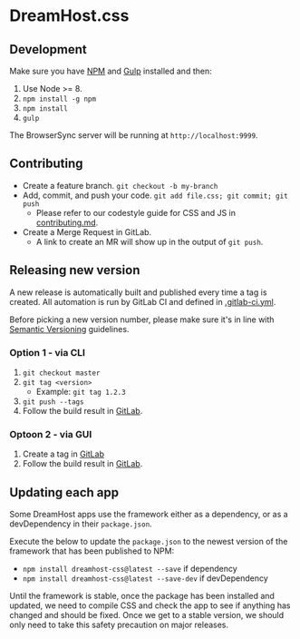 # DreamHost.css

## Development

Make sure you have [NPM](http://blog.npmjs.org/post/85484771375/how-to-install-npm) and [Gulp](https://github.com/gulpjs/gulp/blob/master/docs/getting-started.md) installed and then:

1. Use Node >= 8.
1. `npm install -g npm`
1. `npm install`
1. `gulp`

The BrowserSync server will be running at `http://localhost:9999`.

## Contributing

- Create a feature branch. `git checkout -b my-branch`
- Add, commit, and push your code. `git add file.css; git commit; git push`
  - Please refer to our codestyle guide for CSS and JS in [contributing.md](contributing.md).
- Create a Merge Request in GitLab.
  - A link to create an MR will show up in the output of `git push`.

## Releasing new version

A new release is automatically built and published every time a tag is created.
All automation is run by GitLab CI and defined in [.gitlab-ci.yml](.gitlab-ci.yml).

Before picking a new version number, please make sure it's in line with
[Semantic Versioning](http://semver.org/) guidelines.

### Option 1 - via CLI

1. `git checkout master`
1. `git tag <version>`
   - Example: `git tag 1.2.3`
1. `git push --tags`
1. Follow the build result in [GitLab](https://git.dreamhost.com/dreamhost/design/dreamhost.css/pipelines).

### Optoon 2 - via GUI

1. Create a tag in [GitLab](https://git.dreamhost.com/dreamhost/design/dreamhost.css/-/tags/new)
1. Follow the build result in [GitLab](https://git.dreamhost.com/dreamhost/design/dreamhost.css/pipelines).

## Updating each app

Some DreamHost apps use the framework either as a dependency, or as a devDependency in their `package.json`.

Execute the below to update the `package.json` to the newest version of the framework that has been published to NPM:

- `npm install dreamhost-css@latest --save` if dependency
- `npm install dreamhost-css@latest --save-dev` if devDependency

Until the framework is stable, once the package has been installed and updated,
we need to compile CSS and check the app to see if anything has changed and should be fixed.
Once we get to a stable version, we should only need to take this safety precaution on major releases.
